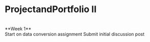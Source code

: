 # ProjectandPortfolio II
<br>
**Week 1**
<br>
Start on data conversion assignment
Submit initial discussion post
